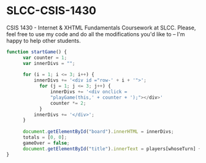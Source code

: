# SLCC-CSIS-1430
CSIS 1430 - Internet & XHTML Fundamentals Coursework at SLCC. Please, feel free to use my code and do all the modifications you'd like to – I'm happy to help other students.

```javascript
function startGame() {
      var counter = 1;
      var innerDivs = "";
        
      for (i = 1; i <= 3; i++) {
          innerDivs += '<div id ="row-' + i + '">';
            for (j = 1; j <= 3; j++) {
                innerDivs += '<div onclick = 
                "playGame(this,' + counter + ');"></div>'
                counter *= 2;
            }
          innerDivs += '</div>';
      }
      
      document.getElementById("board").innerHTML = innerDivs;
      totals = [0, 0];
      gameOver = false;
      document.getElementById("title").innerText = players[whoseTurn] + " 's Turn";
}
```
